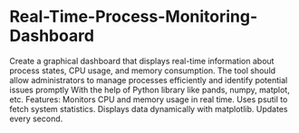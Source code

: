 # Real-Time-Process-Monitoring-Dashboard
Create a graphical dashboard that displays real-time information about process states, CPU usage, and memory consumption. The tool should allow administrators to manage processes efficiently and identify potential issues promptly
With the help of Python library like pands, numpy, matplot, etc.
Features:
Monitors CPU and memory usage in real time.
Uses psutil to fetch system statistics.
Displays data dynamically with matplotlib.
Updates every second.